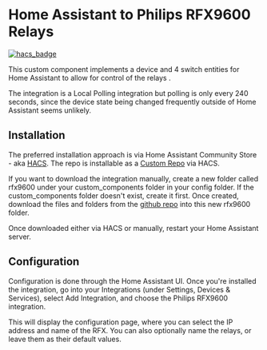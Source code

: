 # Home Assistant to Philips RFX9600 Relays

[![hacs_badge](https://img.shields.io/badge/HACS-Custom-41BDF5.svg?style=for-the-badge)](https://github.com/hacs/integration)


This custom component implements a device and 4 switch entities for Home Assistant to allow for control of the relays .  

The integration is a Local Polling integration but polling is only every 240 seconds, since the device state being changed frequently outside of Home Assistant seems unlikely.

## Installation

The preferred installation approach is via Home Assistant Community Store - aka [HACS](https://hacs.xyz/).  The repo is installable as a [Custom Repo](https://hacs.xyz/docs/faq/custom_repositories) via HACS.

If you want to download the integration manually, create a new folder called rfx9600 under your custom_components folder in your config folder.  If the custom_components folder doesn't exist, create it first.  Once created, download the files and folders from the [github repo](https://github.com/peteS-UK/rfx9600/tree/main/custom_components/rfx9600) into this new rfx9600 folder.

Once downloaded either via HACS or manually, restart your Home Assistant server.

## Configuration

Configuration is done through the Home Assistant UI.  Once you're installed the integration, go into your Integrations (under Settings, Devices & Services), select Add Integration, and choose the Philips RFX9600 integration.

This will display the configuration page, where you can select the IP address and name of the RFX.  You can also optionally name the relays, or leave them as their default values.
